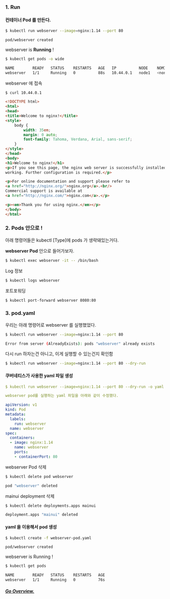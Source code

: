 ### 1. Run

#### 컨테이너 Pod 를 만든다.

```bash
$ kubectl run webserver --image=nginx:1.14 --port 80

pod/webserver created
```


webserver is **Running** !
```bash
$ kubectl get pods -o wide

NAME        READY   STATUS    RESTARTS   AGE   IP          NODE    NOMINATED NODE   READINESS GATES
webserver   1/1     Running   0          88s   10.44.0.1   node1   <none>           <none>
```

webserver 에 접속
```html
$ curl 10.44.0.1

<!DOCTYPE html>
<html>
<head>
<title>Welcome to nginx!</title>
<style>
    body {
        width: 35em;
        margin: 0 auto;
        font-family: Tahoma, Verdana, Arial, sans-serif;
    }
</style>
</head>
<body>
<h1>Welcome to nginx!</h1>
<p>If you see this page, the nginx web server is successfully installed and
working. Further configuration is required.</p>

<p>For online documentation and support please refer to
<a href="http://nginx.org/">nginx.org</a>.<br/>
Commercial support is available at
<a href="http://nginx.com/">nginx.com</a>.</p>

<p><em>Thank you for using nginx.</em></p>
</body>
</html>
```

### 2. Pods 안으로 !

아래 명령어들은 kubectl [Type]에 pods 가 생략돼있는거다.

**webserver Pod** 안으로 들어가보자.

```bash
$ kubectl exec webserver -it -- /bin/bash
```

Log 정보
```bash
$ kubectl logs webserver
```

포트포워딩
```bash
$ kubectl port-forward webserver 8080:80
```

### 3. pod.yaml

우리는 아래 명령어로 webserver 를 실행했었다.
```bash
$ kubectl run webserver --image=nginx:1.14 --port 80

Error from server (AlreadyExists): pods "webserver" already exists
```

다시 run 하자는건 아니고, 이게 실행할 수 있는건지 확인함
```bash
$ kubectl run webserver --image=nginx:1.14 --port 80 --dry-run
```

#### 쿠버네티스가 사용한 yaml 파일 생성
```yaml
$ kubectl run webserver --image=nginx:1.14 --port 80 --dry-run -o yaml > webserver-pod.yaml

webserver pod를 실행하는 yaml 파일을 아래와 같이 수정했다.

apiVersion: v1
kind: Pod
metadata:
  labels:
    run: webserver
  name: webserver
spec:
  containers:
  - image: nginx:1.14
    name: webserver
    ports:
    - containerPort: 80
```

webserver Pod 삭제

```bash
$ kubectl delete pod webserver

pod "webserver" deleted
```

mainui deployment 삭제
```bash
$ kubectl delete deployments.apps mainui

deployment.apps "mainui" deleted
```

#### yaml 을 이용해서 pod 생성
```bash
$ kubectl create -f webserver-pod.yaml

pod/webserver created
```

webserver is Running !
```bash
$ kubectl get pods

NAME        READY   STATUS    RESTARTS   AGE
webserver   1/1     Running   0          76s
```

##### [Go Overview.](https://git.inplat.kr/inplat-study/kubernetes-doc/-/tree/master/doc/TTABAE-LEARN)
